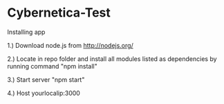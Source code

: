 # Cybernetica-Test
Installing app

1.) Download node.js from http://nodejs.org/

2.) Locate in repo folder and install all modules listed as dependencies by running command "npm install"

3.) Start server "npm start"

4.) Host yourlocalip:3000
